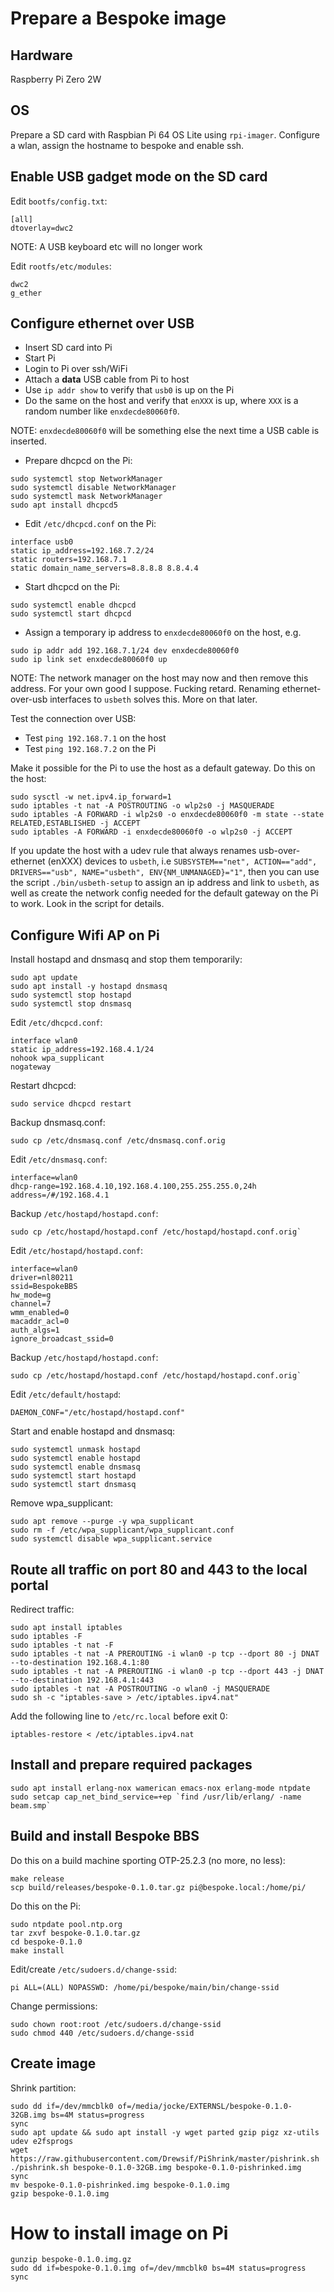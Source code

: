 # Prepare a Bespoke image

## Hardware

Raspberry Pi Zero 2W

## OS

Prepare a SD card with Raspbian Pi 64 OS Lite using
`rpi-imager`. Configure a wlan, assign the hostname to bespoke and
enable ssh.

## Enable USB gadget mode on the SD card

Edit `bootfs/config.txt`:

```
[all]
dtoverlay=dwc2
```

NOTE: A USB keyboard etc will no longer work

Edit `rootfs/etc/modules`:

```
dwc2
g_ether
```

## Configure ethernet over USB

* Insert SD card into Pi
* Start Pi
* Login to Pi over ssh/WiFi
* Attach a **data** USB cable from Pi to host
* Use `ip addr show` to verify that `usb0` is up on the Pi
* Do the same on the host and verify that `enXXX` is up, where `XXX` is a
  random number like `enxdecde80060f0`.

NOTE: `enxdecde80060f0` will be something else the next time a USB
cable is inserted.

* Prepare dhcpcd on the Pi:

```
sudo systemctl stop NetworkManager
sudo systemctl disable NetworkManager
sudo systemctl mask NetworkManager
sudo apt install dhcpcd5
```

* Edit `/etc/dhcpcd.conf` on the Pi:

```
interface usb0
static ip_address=192.168.7.2/24
static routers=192.168.7.1
static domain_name_servers=8.8.8.8 8.8.4.4
```

* Start dhcpcd on the Pi:

```
sudo systemctl enable dhcpcd
sudo systemctl start dhcpcd
```

* Assign a temporary ip address to `enxdecde80060f0` on the host, e.g.

```
sudo ip addr add 192.168.7.1/24 dev enxdecde80060f0
sudo ip link set enxdecde80060f0 up
```

NOTE: The network manager on the host may now and then remove this
address. For your own good I suppose. Fucking retard. Renaming
ethernet-over-usb interfaces to `usbeth` solves this. More on that
later.

Test the connection over USB:

* Test `ping 192.168.7.1` on the host
* Test `ping 192.168.7.2` on the Pi

Make it possible for the Pi to use the host as a default gateway. Do
this on the host:

```
sudo sysctl -w net.ipv4.ip_forward=1
sudo iptables -t nat -A POSTROUTING -o wlp2s0 -j MASQUERADE
sudo iptables -A FORWARD -i wlp2s0 -o enxdecde80060f0 -m state --state RELATED,ESTABLISHED -j ACCEPT
sudo iptables -A FORWARD -i enxdecde80060f0 -o wlp2s0 -j ACCEPT
```

If you update the host with a udev rule that always renames
usb-over-ethernet (enXXX) devices to `usbeth`, i.e `SUBSYSTEM=="net", ACTION=="add", DRIVERS=="usb", NAME="usbeth", ENV{NM_UNMANAGED}="1"`, then you can use the
script `./bin/usbeth-setup` to assign an ip address and link to
`usbeth`, as well as create the network config needed for the default
gateway on the Pi to work. Look in the script for details.

## Configure Wifi AP on Pi

Install hostapd and dnsmasq and stop them temporarily:

```
sudo apt update
sudo apt install -y hostapd dnsmasq
sudo systemctl stop hostapd
sudo systemctl stop dnsmasq
```

Edit `/etc/dhcpcd.conf`:

```
interface wlan0
static ip_address=192.168.4.1/24
nohook wpa_supplicant
nogateway
```

Restart dhcpcd:

```
sudo service dhcpcd restart
```

Backup dnsmasq.conf:

```
sudo cp /etc/dnsmasq.conf /etc/dnsmasq.conf.orig
```

Edit `/etc/dnsmasq.conf`:

```
interface=wlan0
dhcp-range=192.168.4.10,192.168.4.100,255.255.255.0,24h
address=/#/192.168.4.1
```

Backup `/etc/hostapd/hostapd.conf`:

```
sudo cp /etc/hostapd/hostapd.conf /etc/hostapd/hostapd.conf.orig`
```

Edit `/etc/hostapd/hostapd.conf`:

```
interface=wlan0
driver=nl80211
ssid=BespokeBBS
hw_mode=g
channel=7
wmm_enabled=0
macaddr_acl=0
auth_algs=1
ignore_broadcast_ssid=0
```

Backup `/etc/hostapd/hostapd.conf`:

```
sudo cp /etc/hostapd/hostapd.conf /etc/hostapd/hostapd.conf.orig`
```

Edit `/etc/default/hostapd`:

```
DAEMON_CONF="/etc/hostapd/hostapd.conf"
```

Start and enable hostapd and dnsmasq:

```
sudo systemctl unmask hostapd
sudo systemctl enable hostapd
sudo systemctl enable dnsmasq
sudo systemctl start hostapd
sudo systemctl start dnsmasq
```

Remove wpa_supplicant:

```
sudo apt remove --purge -y wpa_supplicant
sudo rm -f /etc/wpa_supplicant/wpa_supplicant.conf
sudo systemctl disable wpa_supplicant.service
```

## Route all traffic on port 80 and 443 to the local portal

Redirect traffic:

```
sudo apt install iptables
sudo iptables -F
sudo iptables -t nat -F
sudo iptables -t nat -A PREROUTING -i wlan0 -p tcp --dport 80 -j DNAT --to-destination 192.168.4.1:80
sudo iptables -t nat -A PREROUTING -i wlan0 -p tcp --dport 443 -j DNAT --to-destination 192.168.4.1:443
sudo iptables -t nat -A POSTROUTING -o wlan0 -j MASQUERADE
sudo sh -c "iptables-save > /etc/iptables.ipv4.nat"
```

Add the following line to `/etc/rc.local` before exit 0:

```
iptables-restore < /etc/iptables.ipv4.nat
```

## Install and prepare required packages

```
sudo apt install erlang-nox wamerican emacs-nox erlang-mode ntpdate
sudo setcap cap_net_bind_service=+ep `find /usr/lib/erlang/ -name beam.smp`
```

## Build and install Bespoke BBS

Do this on a build machine sporting OTP-25.2.3 (no more, no less):

```
make release
scp build/releases/bespoke-0.1.0.tar.gz pi@bespoke.local:/home/pi/
```

Do this on the Pi:

```
sudo ntpdate pool.ntp.org
tar zxvf bespoke-0.1.0.tar.gz
cd bespoke-0.1.0
make install
```

Edit/create `/etc/sudoers.d/change-ssid`:

```
pi ALL=(ALL) NOPASSWD: /home/pi/bespoke/main/bin/change-ssid
```

Change permissions:

```
sudo chown root:root /etc/sudoers.d/change-ssid
sudo chmod 440 /etc/sudoers.d/change-ssid
```

## Create image

Shrink partition:

```
sudo dd if=/dev/mmcblk0 of=/media/jocke/EXTERNSL/bespoke-0.1.0-32GB.img bs=4M status=progress
sync
sudo apt update && sudo apt install -y wget parted gzip pigz xz-utils udev e2fsprogs
wget https://raw.githubusercontent.com/Drewsif/PiShrink/master/pishrink.sh
./pishrink.sh bespoke-0.1.0-32GB.img bespoke-0.1.0-pishrinked.img
sync
mv bespoke-0.1.0-pishrinked.img bespoke-0.1.0.img
gzip bespoke-0.1.0.img
```

# How to install image on Pi

```
gunzip bespoke-0.1.0.img.gz
sudo dd if=bespoke-0.1.0.img of=/dev/mmcblk0 bs=4M status=progress
sync
```
